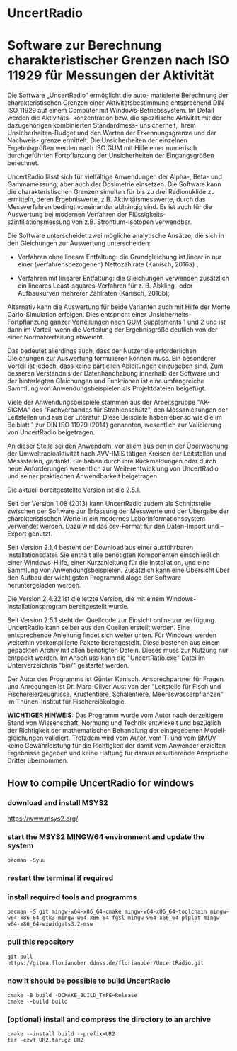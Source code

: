 # UncertRadio
# Software zur Berechnung charakteristischer Grenzen nach ISO 11929 für Messungen der Aktivität
Die Software „UncertRadio“ ermöglicht die auto-
matisierte Berechnung der charakteristischen
Grenzen einer Aktivitätsbestimmung entsprechend
DIN ISO 11929 auf einem Computer mit Windows-Betriebssystem. Im Detail werden die Aktivitäts-
konzentration bzw. die spezifische Aktivität mit der dazugehörigen kombinierten Standardmess-
unsicherheit, ihrem Unsicherheiten-Budget und den Werten der Erkennungsgrenze und der Nachweis-
grenze ermittelt. Die Unsicherheiten der einzelnen Ergebnisgrößen werden nach ISO GUM mit Hilfe einer numerisch durchgeführten Fortpflanzung der Unsicherheiten der Eingangsgrößen berechnet.

UncertRadio lässt sich für vielfältige Anwendungen
der Alpha-, Beta- und Gammamessung, aber auch der
Dosimetrie einsetzen. Die Software kann die charakteristischen Grenzen simultan für bis zu drei Radionuklide zu ermitteln, deren Ergebniswerte, z.B. Aktivitätsmesswerte, durch das Messverfahren bedingt voneinander abhängig sind. Es ist auch für die Auswertung bei modernen Verfahren der Flüssigkeits-
szintillationsmessung von z.B. Strontium-Isotopen verwendbar.

Die Software unterscheidet zwei mögliche analytische Ansätze, die sich in den Gleichungen zur Auswertung unterscheiden:

- Verfahren ohne lineare Entfaltung: die Grundgleichung ist linear in nur einer (verfahrensbezogenen) Nettozählrate (Kanisch, 2016a) ,

- Verfahren mit linearer Entfaltung: die Gleichungen verwenden zusätzlich ein lineares Least-squares-Verfahren für z. B. Abkling- oder Aufbaukurven mehrerer Zählraten (Kanisch, 2016b);

Alternativ kann die Auswertung für beide Varianten auch mit Hilfe der Monte Carlo-Simulation erfolgen. Dies entspricht einer Unsicherheits-Fortpflanzung ganzer Verteilungen nach GUM Supplements 1 und 2 und ist dann im Vorteil, wenn die Verteilung der Ergebnisgröße deutlich von der einer Normalverteilung abweicht.

Das bedeutet allerdings auch, dass der Nutzer die erforderlichen Gleichungen zur Auswertung formulieren können muss. Ein besonderer Vorteil ist jedoch, dass keine partiellen Ableitungen einzugeben sind. Zum besseren Verständnis der Datenhandhabung innerhalb der Software und der hinterlegten Gleichungen und Funktionen ist eine umfangreiche Sammlung von Anwendungsbeispielen als Projektdateien beigefügt.

Viele der Anwendungsbeispiele stammen aus der Arbeitsgruppe "AK-SIGMA" des "Fachverbandes für Strahlenschutz", den Messanleitungen der Leitstellen und aus der Literatur. Diese Beispiele haben ebenso wie die im Beiblatt 1 zur DIN ISO 11929 (2014) genannten, wesentlich zur Validierung von UncertRadio beigetragen.

An dieser Stelle sei den Anwendern, vor allem aus den in der Überwachung der Umweltradioaktivität nach AVV-IMIS tätigen Kreisen der Leitstellen und Messstellen, gedankt. Sie haben durch ihre Rückmeldungen oder durch neue Anforderungen wesentlich zur Weiterentwicklung von UncertRadio und seiner praktischen Anwendbarkeit beigetragen.

Die aktuell bereitgestellte Version ist die 2.5.1.

Seit der Version 1.08 (2013) kann UncertRadio zudem als Schnittstelle zwischen der Software zur Erfassung der Messwerte und der Übergabe der charakteristischen Werte in ein modernes Laborinformationssystem verwendet werden. Dazu wird das csv-Format für den Daten-Import und –Export genutzt.

Seit Version 2.1.4 besteht der Download aus einer ausführbaren Installationsdatei. Sie enthält alle benötigten Komponenten einschließlich einer Windows-Hilfe, einer Kurzanleitung für die Installation, und eine Sammlung von Anwendungsbeispielen. Zusätzlich kann eine Übersicht über den Aufbau der wichtigsten Programmdialoge der Software heruntergeladen werden.

Die Version 2.4.32 ist die letzte Version, die mit einem Windows-Installationsprogram bereitgestellt wurde.

Seit Version 2.5.1 steht der Quellcode zur Einsicht online zur verfügung. UncertRadio kann selber aus den Quellen erstellt werden. Eine entsprechende Anleitung findet sich weiter unten. Für Windows werden weiterhin vorkompilierte Pakete bereitgestellt. Diese bestehen aus einem gepackten Archiv mit allen benötigten Datein. Dieses muss zur Nutzung nur entpackt werden. Im Anschluss kann die "UncertRatio.exe" Datei im Unterverzeichnis "bin/" gestartet werden.

Der Autor des Programms ist Günter Kanisch. Ansprechpartner für Fragen und Anregungen ist Dr. Marc-Oliver Aust von der "Leitstelle für Fisch und Fischereierzeugnisse, Krustentiere, Schalentiere, Meereswasserpflanzen" im Thünen-Institut für Fischereiökologie.

**WICHTIGER HINWEIS:**
Das Programm wurde vom Autor nach derzeitigem Stand von Wissenschaft, Normung und Technik entwickelt und bezüglich der Richtigkeit der mathematischen Behandlung der eingegebenen Modell­gleichungen validiert. Trotzdem wird vom Autor, vom TI und vom BMUV keine Gewährleistung für die Richtigkeit der damit vom Anwender erzielten Ergebnisse gegeben und keine Haftung für daraus resultierende Ansprüche Dritter übernommen.


## How to compile UncertRadio for windows
### download and install MSYS2
https://www.msys2.org/

### start the MSYS2 MINGW64 environment and update the system
```
pacman -Syuu
```

### restart the terminal if required
### install required tools and programms
```
pacman -S git mingw-w64-x86_64-cmake mingw-w64-x86_64-toolchain mingw-w64-x86_64-gtk3 mingw-w64-x86_64-fgsl mingw-w64-x86_64-plplot mingw-w64-x86_64-wxwidgets3.2-msw
```

### pull this repository
```
git pull https://gitea.florianober.ddnss.de/florianober/UncertRadio.git
```

### now it should be possible to build UncertRadio
```
cmake -B build -DCMAKE_BUILD_TYPE=Release
cmake --build build
```

### (optional) install and compress the directory to an archive
```
cmake --install build --prefix=UR2
tar -czvf UR2.tar.gz UR2
```
